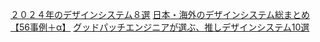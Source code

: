 [２０２４年のデザインシステム８選](https://www.uxpin.com/studio/jp/blog-jp/best-design-system-examples-ja/)
[日本・海外のデザインシステム総まとめ【56事例＋α】](https://note.com/akane_desu/n/n2e564f6561b4)
[グッドパッチエンジニアが選ぶ、推しデザインシステム10選](https://goodpatch.com/blog/i-love-design-systems)
